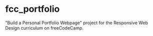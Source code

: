 # fcc_portfolio
"Build a Personal Portfolio Webpage" project for the Responsive Web Design curriculum on freeCodeCamp.
